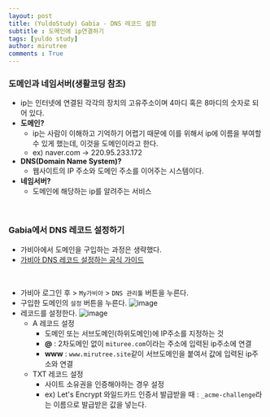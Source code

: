 ```yaml
---
layout: post
title: (YuldoStudy) Gabia - DNS 레코드 설정
subtitle : 도메인에 ip연결하기
tags: [yuldo study]
author: mirutree
comments : True
---
```


### 도메인과 네임서버(생활코딩 참조)
 - ip는 인터넷에 연결된 각각의 장치의 고유주소이며 4마디 혹은 8마디의 숫자로 되어 있다.
 - **도메인?** 
    - ip는 사람이 이해하고 기억하기 어렵기 때문에 이를 위해서 ip에 이름을 부여할 수 있게 했는데, 이것을 도메인이라고 한다. 
    - ex) naver.com -> 220.95.233.172
 - **DNS(Domain Name System)?**
    - 웹사이트의 IP 주소와 도메인 주소를 이어주는 시스템이다.
 - **네임서버?**
    - 도메인에 해당하는 ip를 알려주는 서비스
     
&nbsp;&nbsp;&nbsp;
### Gabia에서 DNS 레코드 설정하기   
 - 가비아에서 도메인을 구입하는 과정은 생략했다.
 - [가비아 DNS 레코드 설정하는 공식 가이드](https://customer.gabia.com/manual/dns/3041/3040)
   
&nbsp;&nbsp;   
 - 가비아 로그인 후 > `My가비아` > `DNS 관리툴` 버튼을 누른다.
 - 구입한 도메인의 `설정` 버튼을 누른다.
  ![image](https://user-images.githubusercontent.com/63778557/147191835-3af4fdd7-6629-4be3-9811-3b246d1d01d9.png)
 - 레코드를 설정한다.
 ![image](https://user-images.githubusercontent.com/63778557/147531019-518cd077-d691-4b4c-898e-50af5fc10fa4.png)
   - A 레코드 설정
     -  도메인 또는 서브도메인(하위도메인)에 IP주소를 지정하는 것
     -  **@** : 2차도메인 없이 `mituree.com`이라는 주소에 입력된 ip주소에 연결
     -  **www** : `www.mirutree.site`같이 서브도메인을 붙여서 값에 입력된 ip주소와 연결
   - TXT 레코드 설정
     - 사이트 소유권을 인증해야하는 경우 설정
     - ex) Let's Encrypt 와일드카드 인증서 발급받을 때 : `_acme-challenge`라는 이름으로 발급받은 값을 넣는다.

   
&nbsp;&nbsp;&nbsp;















